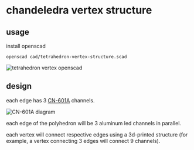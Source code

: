 # chandeledra vertex structure

## usage

install openscad

```
openscad cad/tetrahedron-vertex-structure.scad
```

![tetrahedron vertex openscad](./images/tetrahedron-structure-openscad.png)

## design

each edge has 3 [CN-601A](https://www.walmart.ca/en/ip/3Pcs-CN-601A-1m-16mmx16mm-LED-Aluminum-Channel-System-w-Cover-for-LED-Strip/PRD67I4N8FXE8O8) channels.

![CN-601A diagram](./images/CN-601A-diagram.jpg)

each edge of the polyhedron will be 3 aluminum led channels in parallel.

each vertex will connect respective edges using a 3d-printed structure (for example, a vertex connecting 3 edges will connect 9 channels).
